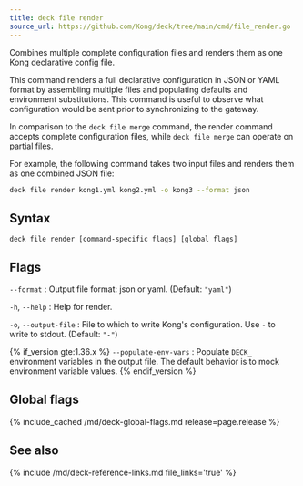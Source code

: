 ```yaml
---
title: deck file render
source_url: https://github.com/Kong/deck/tree/main/cmd/file_render.go
---
```


Combines multiple complete configuration files and renders them as one Kong
declarative config file.

This command renders a full declarative configuration in JSON or YAML format by assembling 
multiple files and populating defaults and environment substitutions. 
This command is useful to observe what configuration would be sent prior to synchronizing to 
the gateway.
 
In comparison to the `deck file merge` command, the render command accepts 
complete configuration files, while `deck file merge` can operate on partial files.

For example, the following command takes two input files and renders them as one 
combined JSON file:

```sh
deck file render kong1.yml kong2.yml -o kong3 --format json
```

## Syntax

```
deck file render [command-specific flags] [global flags]
```

## Flags

`--format`
:  Output file format: json or yaml. (Default: `"yaml"`)

`-h`, `--help`
:  Help for render.

`-o`, `--output-file`
:  File to which to write Kong's configuration. Use `-` to write to stdout. (Default: `"-"`)

{% if_version gte:1.36.x %}
`--populate-env-vars`
:  Populate `DECK_` environment variables in the output file. The default behavior is to mock environment variable values.
{% endif_version %}

## Global flags

{% include_cached /md/deck-global-flags.md release=page.release %}

## See also

{% include /md/deck-reference-links.md file_links='true' %}


